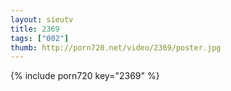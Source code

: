 ```yaml
--- 
layout: sieutv
title: 2369
tags: ["002"]
thumb: http://porn720.net/video/2369/poster.jpg
---
```

{% include porn720 key="2369" %} 
